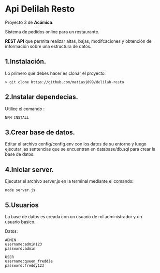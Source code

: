 # Api Delilah Resto

Proyecto 3 de **Acámica**.

Sistema de pedidos online para un restaurante.

**REST API** que permita realizar altas, bajas, modifcaciones y obtención de información sobre una estructura de datos.

## 1.Instalación.

Lo primero que debes hacer es clonar el proyecto:

```
> git clone https://github.com/matiasj899/delilah-resto
```

## 2.Instalar dependecias.

Utilice el comando :

```
NPM INSTALL
```

## 3.Crear base de datos.

Editar el archivo config/config.env con los datos de su entorno y luego ejecutar las sentencias que se encuentran en database/db.sql para crear la base de datos.

## 4.Iniciar server.

Ejecutar el archivo server.js en la terminal mediante el comando:

```
node server.js
```

## 5.Usuarios

La base de datos es creada con un usuario de rol administrador y un usuario basico.

Datos:

```
ADMIN
username:admin123
password:admin
```

```
USER
username:queen_freddie
password:freddy123
```
